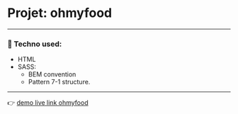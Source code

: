 # Projet: ohmyfood

---

### 🌱 Techno used:

- HTML
- SASS:
  - BEM convention
  - Pattern 7-1 structure.

---

👉 [demo live link ohmyfood](https://maxdnc.github.io/ohmyfood/)
